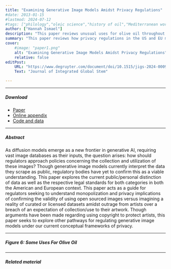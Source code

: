 ```yaml
---
title: "Examining Generative Image Models Amidst Privacy Regulations" 
#date: 2013-01-15
#lastmod: 2024-07-12
#tags: ["philology","oleic science","history of oil","Mediterranean world"]
author: ["Hannah Ismael"]
description: "This paper reviews unusual uses for olive oil throughout the Mediterranean world. Published in the Journal of Oleic Science, 2013." 
summary: "This paper reviews how privacy regulations in the US and EU may apply to generative image models. The paper explores market and public interest implications of different privacy law interpretations." 
cover:
    #image: "paper1.png"
    alt: "Examining Generative Image Models Amidst Privacy Regulations"
    relative: false
editPost:
    URL: "https://www.degruyter.com/document/doi/10.1515/jigs-2024-0009/html?lang=en&srsltid=AfmBOoqIFPlQmkP_J8Swe-cHz_upx93dHvg7oBOaXxYJ9IQaLo4SWsG3"
    Text: "Journal of Integrated Global Stem"

---
```


---

##### Download

+ [Paper](paper1.pdf)
+ [Online appendix](appendix1.pdf)
+ [Code and data](https://github.com/pmichaillat/feru)

---

##### Abstract

As diffusion models emerge as a new frontier in generative AI, requiring vast image databases as their inputs, the question arises: how should regulators approach policies concerning the collection and utilization of these images? Though generative image models currently interpret the data they scrape as public, regulatory bodies have yet to confirm this as a viable understanding. This paper explores the current public/personal distinction of data as well as the respective legal standards for both categories in both the American and European context. This paper acts as a guide for regulators seeking to understand monopolization and privacy implications of confirming the validity of using open sourced images versus imagining a reality of curated or licensed datasets amidst outrage from artists over a breach of an expectation of collection/use to their artwork. Though arguments have been made regarding using copyright to protect artists, this paper seeks to explore other pathways for regulating generative image models under our current conceptual frameworks of privacy.

---

##### Figure 6: Some Uses For Olive Oil


---



##### Related material

